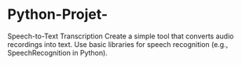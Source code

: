 # Python-Projet-
Speech-to-Text Transcription  Create a simple tool that converts audio recordings into text. Use basic libraries for speech recognition (e.g., SpeechRecognition in Python).
